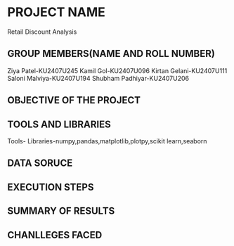 # PROJECT NAME
Retail Discount Analysis
## GROUP MEMBERS(NAME AND ROLL NUMBER)
Ziya Patel-KU2407U245
Kamil Gol-KU2407U096
Kirtan Gelani-KU2407U111
Saloni Malviya-KU2407U194
Shubham Padhiyar-KU2407U206
## OBJECTIVE OF THE PROJECT
## TOOLS AND LIBRARIES
Tools-
Libraries-numpy,pandas,matplotlib,plotpy,scikit learn,seaborn
## DATA SORUCE
## EXECUTION STEPS
## SUMMARY OF RESULTS
## CHANLLEGES FACED
